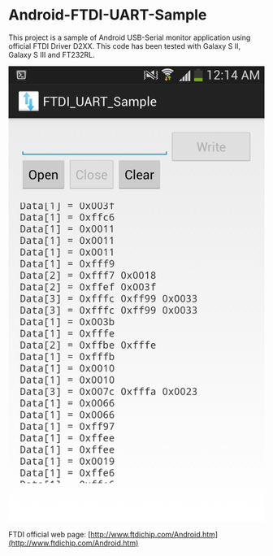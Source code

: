 Android-FTDI-UART-Sample
========================

This project is a sample of Android USB-Serial monitor application using official FTDI Driver D2XX.
This code has been tested with Galaxy S II, Galaxy S III and FT232RL.

![Sceenshot](https://github.com/gsbabil/Android-FTDI-UART-Sample/raw/master/screenshot.png)

FTDI official web page: 
[http://www.ftdichip.com/Android.htm](http://www.ftdichip.com/Android.htm)
